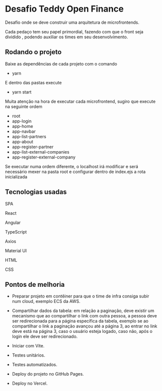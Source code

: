 # Desafio Teddy Open Finance

 Desafio onde se deve construir uma arquitetura de microfrontends.

 Cada pedaço tem seu papel primordial, fazendo com que o front seja dividido , podendo auxiliar os times em seu desenvolvimento.


## Rodando o projeto

Baixe as dependências de cada projeto com o comando
- yarn

E dentro das pastas execute
- yarn start

Muita atenção na hora de executar cada microfrontend, sugiro que execute na seguinte ordem
- root
- app-login
- app-home
- app-navbar
- app-list-partners
- app-about
- app-register-partner
- app-list-external-companies
- app-register-external-company

Se executar numa ordem diferente, o localhost irá modificar e será necessário mexer na pasta root e configurar dentro de index.ejs a rota inicializada

## Tecnologias usadas
<p>SPA</p>
<p>React</p>
<p>Angular</p>
<p>TypeScript</p>
<p>Axios</p>
<p>Material UI</p>
<p>HTML</p>
<p>CSS</p>

## Pontos de melhoria
- Preparar projeto em contêiner para que o time de infra consiga subir num cloud, exemplo ECS da AWS.
- Compartilhar dados da tabela: em relação a paginação, deve existir um mecanismo que ao compartilhar o link com outra pessoa, a pessoa deve ser redirecionada para a página específica da tabela, exemplo se ao compartilhar o link a paginação avançou até a página 3, ao entrar no link deve está na página 3, caso o usuário esteja logado, caso não, após o login ele deve ser redirecionado.

- Iniciar com Vite.
- Testes unitários.
- Testes automatizados.
- Deploy do projeto no GitHub Pages.
- Deploy no Vercel.
